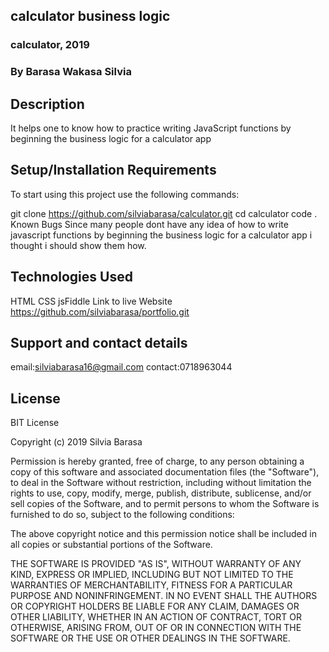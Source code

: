 ## calculator business logic
### calculator, 2019
### By Barasa Wakasa Silvia
## Description
It helps one to know how to practice writing JavaScript functions by beginning the business logic for a calculator app

## Setup/Installation Requirements
To start using this project use the following commands:

git clone https://github.com/silviabarasa/calculator.git
cd calculator
code .
Known Bugs
Since many people dont have any idea of how to write javascript functions by beginning the business logic for a calculator app i thought i should show them how.

## Technologies Used
HTML
CSS
jsFiddle
Link to live Website
https://github.com/silviabarasa/portfolio.git

## Support and contact details
email:silviabarasa16@gmail.com contact:0718963044

## License
BIT License

Copyright (c) 2019 Silvia Barasa

Permission is hereby granted, free of charge, to any person obtaining a copy of this software and associated documentation files (the "Software"), to deal in the Software without restriction, including without limitation the rights to use, copy, modify, merge, publish, distribute, sublicense, and/or sell copies of the Software, and to permit persons to whom the Software is furnished to do so, subject to the following conditions:

The above copyright notice and this permission notice shall be included in all copies or substantial portions of the Software.

THE SOFTWARE IS PROVIDED "AS IS", WITHOUT WARRANTY OF ANY KIND, EXPRESS OR IMPLIED, INCLUDING BUT NOT LIMITED TO THE WARRANTIES OF MERCHANTABILITY, FITNESS FOR A PARTICULAR PURPOSE AND NONINFRINGEMENT. IN NO EVENT SHALL THE AUTHORS OR COPYRIGHT HOLDERS BE LIABLE FOR ANY CLAIM, DAMAGES OR OTHER LIABILITY, WHETHER IN AN ACTION OF CONTRACT, TORT OR OTHERWISE, ARISING FROM, OUT OF OR IN CONNECTION WITH THE SOFTWARE OR THE USE OR OTHER DEALINGS IN THE SOFTWARE.
